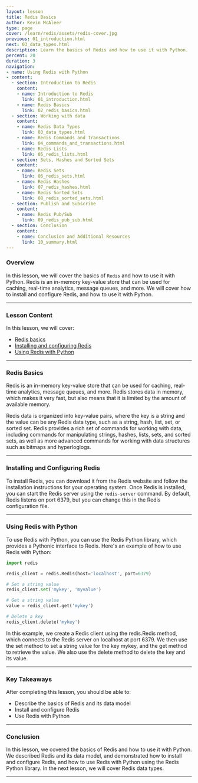 ```yaml
---
layout: lesson
title: Redis Basics
author: Kevin McAleer
type: page
cover: /learn/redis/assets/redis-cover.jpg
previous: 01_introduction.html
next: 03_data_types.html
description: Learn the basics of Redis and how to use it with Python.
percent: 20
duration: 3
navigation:
- name: Using Redis with Python
- content:
  - section: Introduction to Redis
    content:
    - name: Introduction to Redis
      link: 01_introduction.html
    - name: Redis Basics
      link: 02_redis_basics.html
  - section: Working with data
    content:
    - name: Redis Data Types
      link: 03_data_types.html
    - name: Redis Commands and Transactions
      link: 04_commands_and_transactions.html
    - name: Redis Lists
      link: 05_redis_lists.html
  - section: Sets, Hashes and Sorted Sets
    content:
    - name: Redis Sets
      link: 06_redis_sets.html
    - name: Redis Hashes
      link: 07_redis_hashes.html
    - name: Redis Sorted Sets
      link: 08_redis_sorted_sets.html
  - section: Publish and Subscribe
    content:
    - name: Redis Pub/Sub
      link: 09_redis_pub_sub.html
  - section: Conclusion
    content:
    - name: Conclusion and Additional Resources
      link: 10_summary.html
---
```



<!-- ![Cover photo of Redis basics](assets/redis-basics.jpg){:class="cover"} -->

### Overview

In this lesson, we will cover the basics of `Redis` and how to use it with Python. Redis is an in-memory key-value store that can be used for caching, real-time analytics, message queues, and more. We will cover how to install and configure Redis, and how to use it with Python.

---

### Lesson Content

In this lesson, we will cover:

* [Redis basics](#redis-basics)
* [Installing and configuring Redis](#installing-and-configuring-redis)
* [Using Redis with Python](#using-redis-with-python)

---

### Redis Basics

Redis is an in-memory key-value store that can be used for caching, real-time analytics, message queues, and more. Redis stores data in memory, which makes it very fast, but also means that it is limited by the amount of available memory.

Redis data is organized into key-value pairs, where the key is a string and the value can be any Redis data type, such as a string, hash, list, set, or sorted set. Redis provides a rich set of commands for working with data, including commands for manipulating strings, hashes, lists, sets, and sorted sets, as well as more advanced commands for working with data structures such as bitmaps and hyperloglogs.

---

### Installing and Configuring Redis

To install Redis, you can download it from the Redis website and follow the installation instructions for your operating system. Once Redis is installed, you can start the Redis server using the `redis-server` command. By default, Redis listens on port 6379, but you can change this in the Redis configuration file.

---

### Using Redis with Python

To use Redis with Python, you can use the Redis Python library, which provides a Pythonic interface to Redis. Here's an example of how to use Redis with Python:

```python
import redis

redis_client = redis.Redis(host='localhost', port=6379)

# Set a string value
redis_client.set('mykey', 'myvalue')

# Get a string value
value = redis_client.get('mykey')

# Delete a key
redis_client.delete('mykey')
```

In this example, we create a Redis client using the redis.Redis method, which connects to the Redis server on localhost at port 6379. We then use the set method to set a string value for the key mykey, and the get method to retrieve the value. We also use the delete method to delete the key and its value.

---

### Key Takeaways

After completing this lesson, you should be able to:

* Describe the basics of Redis and its data model
* Install and configure Redis
* Use Redis with Python

---

### Conclusion

In this lesson, we covered the basics of Redis and how to use it with Python. We described Redis and its data model, and demonstrated how to install and configure Redis, and how to use Redis with Python using the Redis Python library. In the next lesson, we will cover Redis data types.

---
